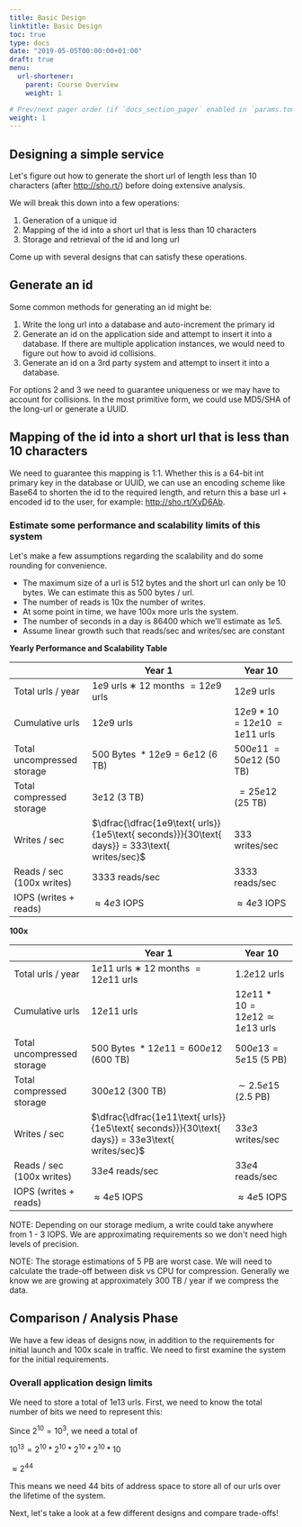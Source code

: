 ```yaml
---
title: Basic Design
linktitle: Basic Design
toc: true
type: docs
date: "2019-05-05T00:00:00+01:00"
draft: true
menu:
  url-shortener:
    parent: Course Overview
    weight: 1

# Prev/next pager order (if `docs_section_pager` enabled in `params.toml`)
weight: 1
---
```


## Designing a simple service
Let's figure out how to generate the short url of length less than 10 characters (after http://sho.rt/) before doing extensive analysis.

We will break this down into a few operations:
1. Generation of a unique id
2. Mapping of the id into a short url that is less than 10 characters
3. Storage and retrieval of the id and long url

Come up with several designs that can satisfy these operations.

## Generate an id
Some common methods for generating an id might be:
1. Write the long url into a database and auto-increment the primary id
2. Generate an id on the application side and attempt to insert it into a database. If there are multiple application instances, we would need to figure out how to avoid id collisions.
3. Generate an id on a 3rd party system and attempt to insert it into a database.

For options 2 and 3 we need to guarantee uniqueness or we may have to account for collisions. In the most primitive form, we could use MD5/SHA of the long-url or generate a UUID.

## Mapping of the id into a short url that is less than 10 characters
We need to guarantee this mapping is 1:1. Whether this is a 64-bit int primary key in the database or UUID, we can use an encoding scheme like Base64 to shorten the id to the required length, and return this a base url + encoded id to the user, for example: http://sho.rt/XyD6Ab.

### Estimate some performance and scalability limits of this system
Let's make a few assumptions regarding the scalability and do some rounding for convenience.

* The maximum size of a url is 512 bytes and the short url can only be 10 bytes. We can estimate this as 500 bytes / url.
* The number of reads is 10x the number of writes.
* At some point in time, we have 100x more urls the system.
* The number of seconds in a day is 86400 which we’ll estimate as $1e5$.
* Assume linear growth such that reads/sec and writes/sec are constant

**Yearly Performance and Scalability Table**

|  | Year 1 | Year 10 |
| ---- | -- | --- |
| Total urls / year | $1e9\text{ urls} ∗ 12\text{ months }= 12e9\text{ urls}$ | $12e9\text{ urls}$ |
| Cumulative urls | $12e9\text{ urls}$ | $12e9 * 10 = 12e10 ~= 1e11\text{ urls}$ |
| Total uncompressed storage | $500\text{ Bytes }* 12e9 = 6e12\text{ (6 TB)}$ | $500e11 ~= 50e12\text{ (50 TB)}$ |
| Total compressed storage | $3e12\text{ (3 TB)}$ | $~= 25e12\text{ (25 TB)}$ |
| Writes / sec | $\dfrac{\dfrac{1e9\text{ urls}}{1e5\text{ seconds}}}{30\text{ days}} = 333\text{ writes/sec}$ | $333\text{ writes/sec}$ |
| Reads / sec (100x writes) | $3333\text{ reads/sec}$ | $3333\text{ reads/sec}$ |
| IOPS (writes + reads) | $\approx 4e3\text{ IOPS}$ | $\approx 4e3\text{ IOPS}$ |

**100x**

|  | Year 1 | Year 10 |
| ---- | -- | --- |
| Total urls / year | $1e11\text{ urls} ∗ 12\text{ months }= 12e11\text{ urls}$ | $1.2e12\text{ urls}$ |
| Cumulative urls | $12e11\text{ urls}$ | $12e11 * 10 = 12e12 \simeq 1e13\text{ urls}$ |
| Total uncompressed storage | $500\text{ Bytes }* 12e11 = 600e12\text{ (600 TB)}$ | $500e13 = 5e15\text{ (5 PB)}$ |
| Total compressed storage | $300e12\text{ (300 TB)}$ | $\sim 2.5e15\text{ (2.5 PB)}$ |
| Writes / sec | $\dfrac{\dfrac{1e11\text{ urls}}{1e5\text{ seconds}}}{30\text{ days}} = 33e3\text{ writes/sec}$ | $33e3\text{ writes/sec}$ |
| Reads / sec (100x writes) | $33e4\text{ reads/sec}$ | $33e4\text{ reads/sec}$ |
| IOPS (writes + reads) | $\approx 4e5\text{ IOPS}$ | $\approx 4e5\text{ IOPS}$ |

NOTE: Depending on our storage medium, a write could take anywhere from 1 - 3 IOPS. We are approximating requirements so we don't need high levels of precision.

NOTE: The storage estimations of 5 PB are worst case. We will need to calculate the trade-off between disk vs CPU for compression. Generally we know we are growing at approximately 300 TB / year if we compress the data.

## Comparison / Analysis Phase
We have a few ideas of designs now, in addition to the requirements for initial launch and 100x scale in traffic. We need to first examine the system for the initial requirements.

### Overall application design limits
We need to store a total of 1e13 urls. First, we need to know the total number of bits we need to represent this:

Since $2^{10} = 10^{3}$, we need a total of

$10^{13} = 2^{10} * 2^{10} * 2^{10} * 2^{10} * 10$

$\approx 2^{44}$

This means we need 44 bits of address space to store all of our urls over the lifetime of the system.

Next, let's take a look at a few different designs and compare trade-offs!
